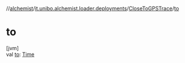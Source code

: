 //[alchemist](../../../index.md)/[it.unibo.alchemist.loader.deployments](../index.md)/[CloseToGPSTrace](index.md)/[to](to.md)

# to

[jvm]\
val [to](to.md): [Time](../../it.unibo.alchemist.model.interfaces/-time/index.md)
